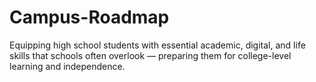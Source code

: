 # Campus-Roadmap
 Equipping high school students with essential academic, digital, and life skills that schools often overlook — preparing them for college-level learning and independence. 
